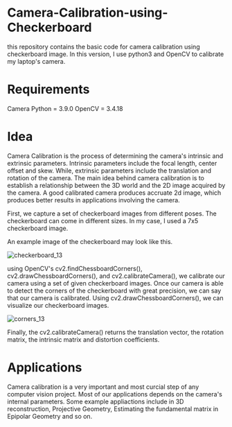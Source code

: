 # Camera-Calibration-using-Checkerboard

this repository contains the basic code for camera calibration using checkerboard image. In this version, I use python3 and OpenCV to calibrate my laptop's camera. 

# Requirements
Camera
Python = 3.9.0
OpenCV = 3.4.18

# Idea
Camera Calibration is the process of determining the camera's intrinsic and extrinsic parameters. Intrinsic parameters include the focal length, center offset and skew. While, extrinsic parameters include the translation and rotation of the camera. 
The main idea behind camera calibration is to establish a relationship between the 3D world and the 2D image acquired by the camera. A good calibrated camera produces accruate 2d image, which produces better results in applications involving the camera. 

First, we capture a set of checkerboard images from different poses. The checkerboard can come in different sizes. In my case, I used a 7x5 checkerboard image.

An example image of the checkerboard may look like this. 

![checkerboard_13](https://github.com/Taarun-Srinivas/Camera-Calibration-using-Checkerboard/assets/52371207/f9e39517-4ba0-4173-abac-c3f89f260b87)

using OpenCV's cv2.findChessboardCorners(), cv2.drawChessboardCorners(), and cv2.calibrateCamera(), we calibrate our camera using a set of given checkerboard images. Once our camera is able to detect the corners of the checkerboard with great precision, we can say that our camera is calibrated. Using cv2.drawChessboardCorners(), we can visualize our checkerboard images. 

![corners_13](https://github.com/Taarun-Srinivas/Camera-Calibration-using-Checkerboard/assets/52371207/1b433f8a-d829-42be-be20-62223909a774)

Finally, the cv2.calibrateCamera() returns the translation vector, the rotation matrix, the intrinsic matrix and distortion coefficients. 

# Applications
Camera calibration is a very important and most curcial step of any computer vision project. Most of our applications depends on the camera's internal parameters. Some example appliactions include in 3D reconstruction, Projective Geometry, Estimating the fundamental matrix in Epipolar Geometry and so on. 

